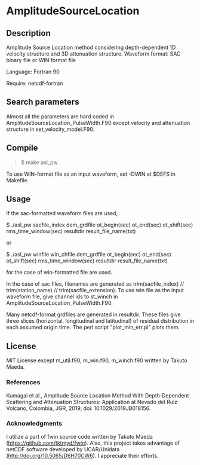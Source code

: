 # AmplitudeSourceLocation

## Description
Amplitude Source Location method considering depth-dependent 1D velocity structure and 3D attenuation structure.
Waveform format: SAC binary file or WIN format file

Language: Fortran 90

Require: netcdf-fortran

## Search parameters
Almost all the parameters are hard coded in AmplitudeSourceLocation_PulseWidth.F90 except velocity and attenuation structure in set_velocity_model.F90.

## Compile
> $ make asl_pw

To use WIN-format file as an input waveform, set -DWIN at $DEFS in Makefile.

## Usage
If the sac-formatted waveform files are used,

$ ./asl_pw sacfile_index dem_grdfile ot_begin(sec) ot_end(sec) ot_shift(sec) rms_time_window(sec) resultdir result_file_name(txt)

or

$ ./asl_pw winfile win_chfile dem_grdfile ot_begin(sec) ot_end(sec) ot_shift(sec) rms_time_window(sec) resultdir result_file_name(txt)

for the case of win-formatted file are used.

In the case of sac files, filenames are generated as trim(sacfile_index) // trim(station_name) // trim(sacfile_extension).
To use win file as the input waveform file, give channel ids to st_winch in AmplitudeSourceLocation_PulseWidth.F90.

Many netcdf-format grdfiles are generated in resultdir. These files give three slices (horizontal, longitudinal and latitudinal) of residual distribution in each assumed origin time. The perl script "plot_min_err.pl" plots them.

## License
MIT License except m_util.f90, m_win.f90, m_winch.f90 written by Takuto Maeda.

### References
Kumagai et al., Amplitude Source Location Method With Depth‐Dependent Scattering and Attenuation Structures: Application at Nevado del Ruiz Volcano, Colombia, JGR, 2019, doi: 10.1029/2019JB018156.

### Acknowledgments
I utilize a part of fwin source code written by Takuto Maeda (https://github.com/tktmyd/fwin). Also, this project takes advantage of netCDF software developed by UCAR/Unidata (http://doi.org/10.5065/D6H70CW6). I appreciate their efforts.
